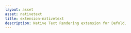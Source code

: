 ```yaml
---
layout: asset
asset: nativetext
title: extension-nativetext
description: Native Text Rendering extension for Defold.
---
```

